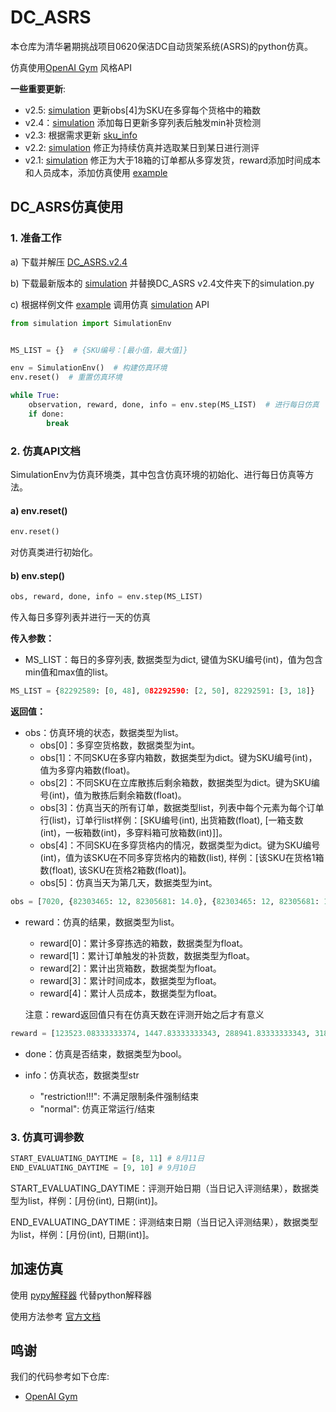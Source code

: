 # DC_ASRS


本仓库为清华暑期挑战项目0620保洁DC自动货架系统(ASRS)的python仿真。

仿真使用[OpenAI Gym](https://github.com/openai/gym) 风格API

 **一些重要更新**:
- v2.5: [simulation](simulation.py) 更新obs[4]为SKU在多穿每个货格中的箱数
- v2.4：[simulation](simulation.py) 添加每日更新多穿列表后触发min补货检测
- v2.3: 根据需求更新 [sku_info](sku_info_new.csv)
- v2.2: [simulation](simulation.py) 修正为持续仿真并选取某日到某日进行测评
- v2.1: [simulation](simulation.py) 修正为大于18箱的订单都从多穿发货，reward添加时间成本和人员成本，添加仿真使用 [example](example.py)


 



## DC_ASRS仿真使用
### 1. 准备工作

a) 下载并解压 [DC_ASRS.v2.4](https://github.com/sylym/DC_ASRS/releases/download/DC_ASRS_v2.4/DC_ASRS.v2.4.rar)

b) 下载最新版本的 [simulation](simulation.py) 并替换DC_ASRS v2.4文件夹下的simulation.py

c) 根据样例文件 [example](example.py) 调用仿真 [simulation](simulation.py) API


```python
from simulation import SimulationEnv


MS_LIST = {}  # {SKU编号：[最小值，最大值]}

env = SimulationEnv()  # 构建仿真环境
env.reset()  # 重置仿真环境

while True:
    observation, reward, done, info = env.step(MS_LIST)  # 进行每日仿真
    if done:
        break
```

### 2. 仿真API文档

SimulationEnv为仿真环境类，其中包含仿真环境的初始化、进行每日仿真等方法。

#### a) env.reset()
```python
env.reset()
```
对仿真类进行初始化。

#### b) env.step()
```python
obs, reward, done, info = env.step(MS_LIST)
```

传入每日多穿列表并进行一天的仿真

**传入参数：**

- MS_LIST：每日的多穿列表, 数据类型为dict, 键值为SKU编号(int)，值为包含min值和max值的list。

```python
MS_LIST = {82292589: [0, 48], 082292590: [2, 50], 82292591: [3, 18]}
```

**返回值：**

- obs：仿真环境的状态，数据类型为list。
    - obs[0]：多穿空货格数，数据类型为int。
    - obs[1]：不同SKU在多穿内箱数，数据类型为dict。键为SKU编号(int)，值为多穿内箱数(float)。
    - obs[2]：不同SKU在立库散拣后剩余箱数，数据类型为dict。键为SKU编号(int)，值为散拣后剩余箱数(float)。
    - obs[3]：仿真当天的所有订单，数据类型list，列表中每个元素为每个订单行(list)，订单行list样例：[SKU编号(int), 出货箱数(float), [一箱支数(int)，一板箱数(int)，多穿料箱可放箱数(int)]]。
    - obs[4]：不同SKU在多穿货格内的情况，数据类型为dict。键为SKU编号(int)，值为该SKU在不同多穿货格内的箱数(list), 样例：[该SKU在货格1箱数(float), 该SKU在货格2箱数(float)]。
    - obs[5]：仿真当天为第几天，数据类型为int。

```python
obs = [7020, {82303465: 12, 82305681: 14.0}, {82303465: 12, 82305681: 11.1}, [[82303465, 12.0, [1, 108, 4]], [82305681, 10.0, [12, 24, 2]]], {82315635: [6, 6, 5.0], 82305682: [2.0, 1]}, 1]
```

- reward：仿真的结果，数据类型为list。
    - reward[0]：累计多穿拣选的箱数，数据类型为float。
    - reward[1]：累计订单触发的补货数，数据类型为float。
    - reward[2]：累计出货箱数，数据类型为float。
    - reward[3]：累计时间成本，数据类型为float。
    - reward[4]：累计人员成本，数据类型为float。
  
  注意：reward返回值只有在仿真天数在评测开始之后才有意义

```python
reward = [123523.08333333374, 1447.83333333343, 288941.83333333343, 31867.222222249267, 288941.8333333335]
```
- done：仿真是否结束，数据类型为bool。

- info：仿真状态，数据类型str
    - "restriction!!!": 不满足限制条件强制结束
    - "normal": 仿真正常运行/结束

### 3. 仿真可调参数

```python
START_EVALUATING_DAYTIME = [8, 11] # 8月11日
END_EVALUATING_DAYTIME = [9, 10] # 9月10日
```
START_EVALUATING_DAYTIME：评测开始日期（当日记入评测结果），数据类型为list，样例：[月份(int), 日期(int)]。

END_EVALUATING_DAYTIME：评测结束日期（当日记入评测结果），数据类型为list，样例：[月份(int), 日期(int)]。

## 加速仿真

使用 [pypy解释器](https://www.pypy.org/) 代替python解释器

使用方法参考 [官方文档](https://doc.pypy.org/en/latest/)

## 鸣谢
我们的代码参考如下仓库:
* [OpenAI Gym](https://github.com/openai/gym)
